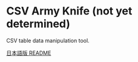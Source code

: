  CSV Army Knife (not yet determined)
==========

CSV table data manipulation tool.

[日本語版 README](./readme.ja.md)